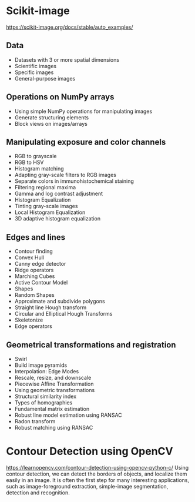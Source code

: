 # Scikit-image
https://scikit-image.org/docs/stable/auto_examples/
## Data
- Datasets with 3 or more spatial dimensions
- Scientific images
- Specific images
- General-purpose images

## Operations on NumPy arrays
- Using simple NumPy operations for manipulating images
- Generate structuring elements
- Block views on images/arrays

## Manipulating exposure and color channels
- RGB to grayscale
- RGB to HSV
- Histogram matching
- Adapting gray-scale filters to RGB images
- Separate colors in immunohistochemical staining
- Filtering regional maxima
- Gamma and log contrast adjustment
- Histogram Equalization
- Tinting gray-scale images
- Local Histogram Equalization
- 3D adaptive histogram equalization

## Edges and lines
- Contour finding
- Convex Hull
- Canny edge detector
- Ridge operators
- Marching Cubes
- Active Contour Model
- Shapes
- Random Shapes
- Approximate and subdivide polygons
- Straight line Hough transform
- Circular and Elliptical Hough Transforms
- Skeletonize
- Edge operators

## Geometrical transformations and registration
- Swirl
- Build image pyramids
- Interpolation: Edge Modes
- Rescale, resize, and downscale
- Piecewise Affine Transformation
- Using geometric transformations
- Structural similarity index
- Types of homographies
- Fundamental matrix estimation
- Robust line model estimation using RANSAC
- Radon transform
- Robust matching using RANSAC

# Contour Detection using OpenCV
https://learnopencv.com/contour-detection-using-opencv-python-c/
Using contour detection, we can detect the borders of objects, and localize them easily in an image. It is often the first step for many interesting applications, such as image-foreground extraction, simple-image segmentation, detection and recognition. 
